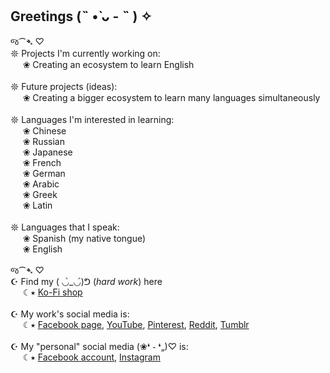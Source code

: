 ## Greetings (˵ •̀ ᴗ - ˵ ) ✧

જ⁀➴ ♡ <br/>
𖤓 Projects I'm currently working on: <br/>
&nbsp; &nbsp; &nbsp;❀ Creating an ecosystem to learn English <br/>
 <br/>
𖤓 Future projects (ideas): <br/>
&nbsp; &nbsp; &nbsp;❀ Creating a bigger ecosystem to learn many languages simultaneously <br/>
 <br/>
𖤓 Languages I'm interested in learning: <br/>
&nbsp; &nbsp; &nbsp;❀ Chinese <br/>
&nbsp; &nbsp; &nbsp;❀ Russian <br/>
&nbsp; &nbsp; &nbsp;❀ Japanese <br/>
&nbsp; &nbsp; &nbsp;❀ French <br/>
&nbsp; &nbsp; &nbsp;❀ German <br/>
&nbsp; &nbsp; &nbsp;❀ Arabic <br/>
&nbsp; &nbsp; &nbsp;❀ Greek <br/>
&nbsp; &nbsp; &nbsp;❀ Latin <br/>
 <br/>
𖤓 Languages that I speak: <br/>
&nbsp; &nbsp; &nbsp;❀ Spanish (my native tongue) <br/>
&nbsp; &nbsp; &nbsp;❀ English <br/>
<br/>
જ⁀➴ ♡ <br/>
☪︎ Find my ( ◡̀_◡́)ᕤ (*hard work*) here <br/>
&nbsp; &nbsp; &nbsp;☾⭑ [Ko-Fi shop](https://ko-fi.com/nellysmethod) <br/>
 <br/>
☪︎ My work's social media is: <br/>
&nbsp; &nbsp; &nbsp;☾⭑ [Facebook page](https://www.facebook.com/profile.php?id=61572605346158), [YouTube](https://www.youtube.com/@nelly.method.to.english), [Pinterest](https://mx.pinterest.com/englishwithnelly/), [Reddit](https://www.reddit.com/user/NellysBlueprint/), [Tumblr](https://www.tumblr.com/blog/nellysblueprint) <br/>
 <br/>
☪︎ My "personal" social media (❀❛ ֊ ❛„)♡ is: <br/>
&nbsp; &nbsp; &nbsp;☾⭑ [Facebook account](https://www.facebook.com/nelly.s.method.to.english), [Instagram](https://www.instagram.com/nellysmethodtoen?fbclid=IwY2xjawKKCzFleHRuA2FlbQIxMABicmlkETFNQWc0WkFVOXlZTWUwZEJYAR4xdpGVsvyon1yyj88bIO9dPhyQzln3sTxIv5ml5Cp6BSfdi4_v0rshDZg36g_aem_Q9geVCzwYH7CjiD19OPHGw) <br/>
